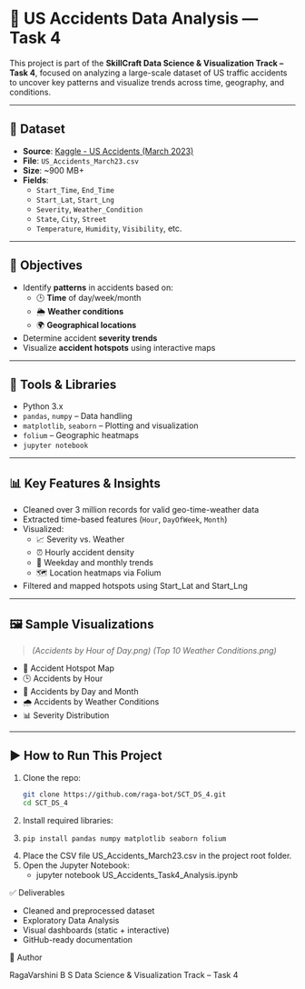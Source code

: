 # 🚦 US Accidents Data Analysis — Task 4

This project is part of the **SkillCraft Data Science & Visualization Track – Task 4**, focused on analyzing a large-scale dataset of US traffic accidents to uncover key patterns and visualize trends across time, geography, and conditions.

---

## 📁 Dataset

- **Source**: [Kaggle - US Accidents (March 2023)](https://www.kaggle.com/datasets/sobhanmoosavi/us-accidents)
- **File**: `US_Accidents_March23.csv`
- **Size**: ~900 MB+
- **Fields**:
  - `Start_Time`, `End_Time`
  - `Start_Lat`, `Start_Lng`
  - `Severity`, `Weather_Condition`
  - `State`, `City`, `Street`
  - `Temperature`, `Humidity`, `Visibility`, etc.

---

## 🎯 Objectives

- Identify **patterns** in accidents based on:
  - 🕒 **Time** of day/week/month
  - 🌦️ **Weather conditions**
  - 🌍 **Geographical locations**
- Determine accident **severity trends**
- Visualize **accident hotspots** using interactive maps

---

## 🔧 Tools & Libraries

- Python 3.x
- `pandas`, `numpy` – Data handling
- `matplotlib`, `seaborn` – Plotting and visualization
- `folium` – Geographic heatmaps
- `jupyter notebook`

---

## 📊 Key Features & Insights

- Cleaned over 3 million records for valid geo-time-weather data
- Extracted time-based features (`Hour`, `DayOfWeek`, `Month`)
- Visualized:
  - 📈 Severity vs. Weather
  - ⏰ Hourly accident density
  - 📆 Weekday and monthly trends
  - 🗺️ Location heatmaps via Folium
- Filtered and mapped hotspots using Start_Lat and Start_Lng

---

## 🖼️ Sample Visualizations

> _(Accidents by Hour of Day.png)_
> _(Top 10 Weather Conditions.png)_
- 📍 Accident Hotspot Map  
- 🕒 Accidents by Hour  
- 📅 Accidents by Day and Month  
- 🌧️ Accidents by Weather Conditions  
- 📊 Severity Distribution

---

## ▶️ How to Run This Project

1. Clone the repo:
   ```bash
   git clone https://github.com/raga-bot/SCT_DS_4.git
   cd SCT_DS_4
2. Install required libraries:
3. ```bash
   pip install pandas numpy matplotlib seaborn folium
4. Place the CSV file US_Accidents_March23.csv in the project root folder.
5. Open the Jupyter Notebook:
     - jupyter notebook US_Accidents_Task4_Analysis.ipynb


✅ Deliverables

 - Cleaned and preprocessed dataset
 - Exploratory Data Analysis
 - Visual dashboards (static + interactive)
 - GitHub-ready documentation

👤 Author

RagaVarshini B S
Data Science & Visualization Track – Task 4
